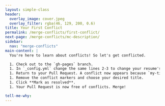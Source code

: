 ```yaml
---
layout: simple-class
header:
  overlay_image: cover.jpeg
  overlay_filter: rgba(46, 129, 200, 0.6)
title: Your First Conflict
permalink: /merge-conflicts/first-conflict/
next-page: /merge-conflicts/mc-description/
sidebar:
  nav: "merge-conflicts"
main-content: |
  You're here to learn about conflicts! So let's get conflicted.

  1. Check out to the `gh-pages` branch.
  1. In `_config.yml` change the same lines 2-3 to change your resume's title, and description. Ensure your changes are different from those in step 2.
  1. Return to your Pull Request. A conflict now appears because `my-title` is based on a previous point in history, and new commits override our proposed change. Let's solve this, our first conflict. Click on **Resolve conflict**.
  1. Remove the conflict markers and choose your desired title.
  1. Click **Mark as resolved**.
  1. Your Pull Request is now free of conflicts. Merge!

tell-me-why:
---
```

